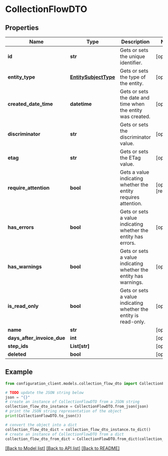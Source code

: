 # CollectionFlowDTO


## Properties

Name | Type | Description | Notes
------------ | ------------- | ------------- | -------------
**id** | **str** | Gets or sets the unique identifier. | [optional] 
**entity_type** | [**EntitySubjectType**](EntitySubjectType.md) | Gets or sets the type of the entity. | [optional] 
**created_date_time** | **datetime** | Gets or sets the date and time when the entity was created. | [optional] 
**discriminator** | **str** | Gets or sets the discriminator value. | [optional] 
**etag** | **str** | Gets or sets the ETag value. | [optional] 
**require_attention** | **bool** | Gets a value indicating whether the entity requires attention. | [optional] [readonly] 
**has_errors** | **bool** | Gets or sets a value indicating whether the entity has errors. | [optional] 
**has_warnings** | **bool** | Gets or sets a value indicating whether the entity has warnings. | [optional] 
**is_read_only** | **bool** | Gets or sets a value indicating whether the entity is read-only. | [optional] 
**name** | **str** |  | [optional] 
**days_after_invoice_due** | **int** |  | [optional] 
**step_ids** | **List[str]** |  | [optional] 
**deleted** | **bool** |  | [optional] 

## Example

```python
from configuration_client.models.collection_flow_dto import CollectionFlowDTO

# TODO update the JSON string below
json = "{}"
# create an instance of CollectionFlowDTO from a JSON string
collection_flow_dto_instance = CollectionFlowDTO.from_json(json)
# print the JSON string representation of the object
print(CollectionFlowDTO.to_json())

# convert the object into a dict
collection_flow_dto_dict = collection_flow_dto_instance.to_dict()
# create an instance of CollectionFlowDTO from a dict
collection_flow_dto_from_dict = CollectionFlowDTO.from_dict(collection_flow_dto_dict)
```
[[Back to Model list]](../README.md#documentation-for-models) [[Back to API list]](../README.md#documentation-for-api-endpoints) [[Back to README]](../README.md)


